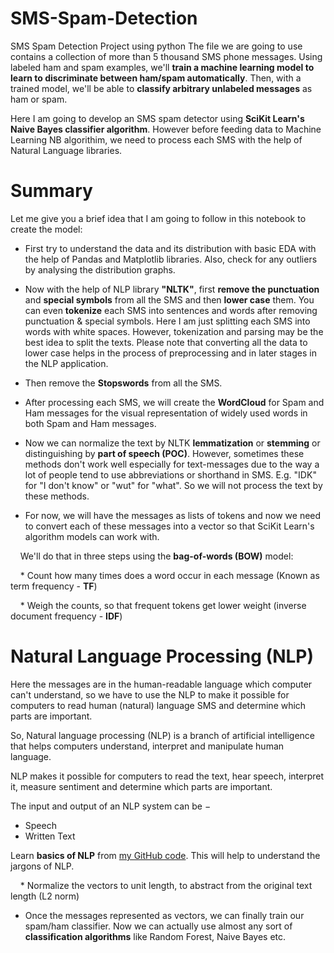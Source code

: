 # SMS-Spam-Detection
SMS Spam Detection Project using python
The file we are going to use contains a collection of more than 5 thousand SMS phone messages. Using labeled ham and spam examples, we'll **train a machine learning model to learn to discriminate between ham/spam automatically**. Then, with a trained model, we'll be able to **classify arbitrary unlabeled messages** as ham or spam.

Here I  am going to develop an SMS spam detector using **SciKit Learn's Naive Bayes classifier algorithm**. However before feeding data to Machine Learning NB algorithim, we need to process each SMS with the help of Natural Language libraries.

# Summary
Let me give you a brief idea that I am going to follow in this notebook to create the model:


* First try to understand the data and its distribution with basic EDA with the help of Pandas and Matplotlib libraries. Also, check for any outliers by analysing the distribution graphs. 

* Now with the help of NLP library **"NLTK"**, first **remove the punctuation** and **special symbols** from all the SMS and then **lower case** them. You can even **tokenize** each SMS into sentences and words after removing punctuation & special symbols. Here I am just splitting each SMS into words with white spaces. However, tokenization and parsing may be the best idea to split the texts. Please note that converting all the data to lower case helps in the process of preprocessing and in later stages in the NLP application.

* Then remove the **Stopswords** from all the SMS.

* After processing each SMS, we will create the **WordCloud** for Spam and Ham messages for the visual representation of widely used words in both Spam and Ham messages.

* Now we can normalize the text by NLTK **lemmatization** or **stemming** or distinguishing by **part of speech (POC)**. However, sometimes these methods don't work well especially for text-messages due to the way a lot of people tend to use abbreviations or shorthand in SMS. E.g. "IDK" for "I don't know" or "wut" for "what". So we will not process the text by these methods.

* For now, we will have the messages as lists of tokens and now we need to convert each of these messages into a vector so that SciKit Learn's algorithm models can work with.

    We'll do that in three steps using the **bag-of-words (BOW)** model:
    

    * Count how many times does a word occur in each message (Known as term frequency - **TF**)
    
    * Weigh the counts, so that frequent tokens get lower weight (inverse document frequency - **IDF**)

# Natural Language Processing (NLP)

Here the messages are in the human-readable language which computer can't understand, so we have to use the NLP to make it possible for computers to read human (natural) language SMS and determine which parts are important.

So, Natural language processing (NLP) is a branch of artificial intelligence that helps computers understand, interpret and manipulate human language.

NLP makes it possible for computers to read the text, hear speech, interpret it, measure sentiment and determine which parts are important.

The input and output of an NLP system can be −
* Speech
* Written Text

Learn **basics of NLP** from [my GitHub code](https://github.com/dktalaicha/Natural-Language-Processing/blob/master/Natural-Language-Processing-Basics.ipynb). This will help to understand the jargons of NLP.
    
    * Normalize the vectors to unit length, to abstract from the original text length (L2 norm)
    


* Once the messages represented as vectors, we can finally train our spam/ham classifier. Now we can actually use almost any sort of **classification algorithms** like Random Forest, Naive Bayes etc.
